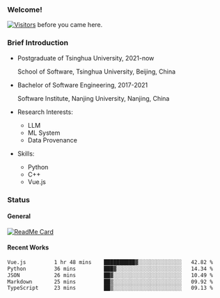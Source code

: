 ### Welcome!

[![Visitors](https://visitor-badge.laobi.icu/badge?page_id=HermitSun.HermitSun)]() before you came here.

### Brief Introduction

- Postgraduate of Tsinghua University, 2021-now
  
  School of Software, Tsinghua University, Beijing, China

- Bachelor of Software Engineering, 2017-2021
  
  Software Institute, Nanjing University, Nanjing, China

- Research Interests:
  - LLM
  - ML System
  - Data Provenance

- Skills:
  - Python
  - C++
  - Vue.js

### Status

#### General

[![ReadMe Card](https://github-readme-stats.hermitsun.vercel.app/api?username=HermitSun&count_private=true&show_icons=true)]()

#### Recent Works

<!--START_SECTION:waka-->

```txt
Vue.js         1 hr 48 mins    ██████████▓░░░░░░░░░░░░░░   42.82 %
Python         36 mins         ███▓░░░░░░░░░░░░░░░░░░░░░   14.34 %
JSON           26 mins         ██▓░░░░░░░░░░░░░░░░░░░░░░   10.49 %
Markdown       25 mins         ██▒░░░░░░░░░░░░░░░░░░░░░░   09.92 %
TypeScript     23 mins         ██▒░░░░░░░░░░░░░░░░░░░░░░   09.13 %
```

<!--END_SECTION:waka-->
